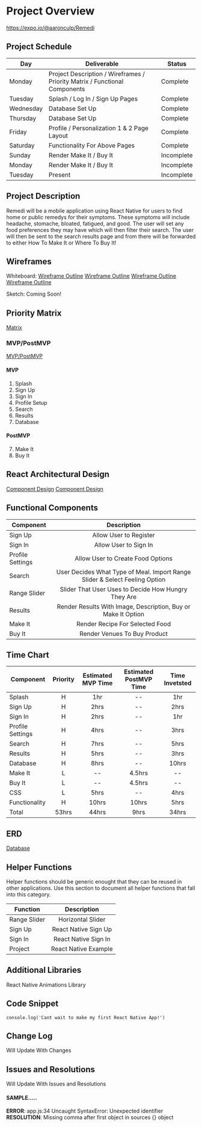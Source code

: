 # Project Overview
https://expo.io/@aaronculp/Remedi
## Project Schedule

|  Day | Deliverable | Status
|---|---| ---|
|Monday| Project Description / Wireframes / Priority Matrix / Functional Components | Complete
|Tuesday| Splash / Log In / Sign Up Pages | Complete
|Wednesday| Database Set Up | Complete
|Thursday| Database Set Up | Complete
|Friday| Profile / Personalization 1 & 2 Page Layout | Complete
|Saturday| Functionality For Above Pages | Complete
|Sunday| Render Make It / Buy It | Incomplete
|Monday| Render Make It / Buy It | Incomplete
|Tuesday| Present | Incomplete


## Project Description

Remedi will be a mobile application using React Native for users to find home or public remedys for their symptoms. These symptoms will include headache, stomache, bloated, fatigued, and good. The user will set any food preferences they may have which will then filter their search. The user will then be sent to the search results page and from there will be forwarded to either How To Make It or Where To Buy It!

## Wireframes

Whiteboard: 
[Wireframe Outline](https://res.cloudinary.com/aaronculp/image/upload/v1542664368/Remedi/Wireframes/Image_from_iOS.jpg)
[Wireframe Outline](https://res.cloudinary.com/aaronculp/image/upload/v1542664367/Remedi/Wireframes/Image_from_iOS_1.jpg)
[Wireframe Outline](https://res.cloudinary.com/aaronculp/image/upload/v1542664367/Remedi/Wireframes/Image_from_iOS_2.jpg)
[Wireframe Outline](https://res.cloudinary.com/aaronculp/image/upload/v1542664367/Remedi/Wireframes/Image_from_iOS_3.jpg)

Sketch: Coming Soon!

## Priority Matrix

[Matrix](https://res.cloudinary.com/aaronculp/image/upload/v1542669501/Remedi/Wireframes/IMG_4464.jpg)

### MVP/PostMVP 

[MVP/PostMVP](https://res.cloudinary.com/aaronculp/image/upload/v1542669493/Remedi/Wireframes/IMG_4463.jpg)


#### MVP 

1. Splash
2. Sign Up
3. Sign In
4. Profile Setup
5. Search
6. Results
9. Database

#### PostMVP 

7. Make It
8. Buy It

## React Architectural Design

[Component Design](https://res.cloudinary.com/aaronculp/image/upload/v1542669480/Remedi/Wireframes/IMG_4461.jpg)
[Component Design](https://res.cloudinary.com/aaronculp/image/upload/v1542669480/Remedi/Wireframes/IMG_4462.jpg)


## Functional Components

| Component | Description | 
| --- | :---: |  
| Sign Up | Allow User to Register |
| Sign In | Allow User to Sign In |
| Profile Settings | Allow User to Create Food Options |
| Search | User Decides What Type of Meal. Import Range Slider & Select Feeling Option |
| Range Slider | Slider That User Uses to Decide How Hungry They Are |
| Results | Render Results With Image, Description, Buy or Make It Option |
| Make It | Render Recipe For Selected Food | 
| Buy It | Render Venues To Buy Product |

## Time Chart

| Component | Priority | Estimated MVP Time | Estimated PostMVP Time | Time Invetsted |
| --- | :---: |  :---: | :---: | :---: |
| Splash | H | 1hr | -- | 1hr |
| Sign Up | H | 2hrs | -- | 2hrs |
| Sign In | H | 2hrs | -- | 1hr |
| Profile Settings | H | 4hrs | -- | 3hrs |
| Search | H | 7hrs | -- | 5hrs |
| Results | H | 5hrs| -- | 3hrs |
| Database | H | 8hrs | -- | 10hrs |
| Make It | L | -- | 4.5hrs | -- |
| Buy It | L | -- | 4.5hrs | -- |
| CSS | L | 5hrs | -- | 4hrs |
| Functionality | H | 10hrs | 10hrs | 5hrs |
| Total | 53hrs | 44hrs | 9hrs | 34hrs |

## ERD

[Database](https://res.cloudinary.com/aaronculp/image/upload/v1542669501/Remedi/Wireframes/IMG_4465.jpg)



## Helper Functions
Helper functions should be generic enought that they can be reused in other applications. Use this section to document all helper functions that fall into this category.

| Function | Description | 
| --- | :---: |  
| Range Slider | Horizontal Slider | 
| Sign Up | React Native Sign Up |
| Sign In | React Native Sign In |
| Project | React Native Example |

## Additional Libraries
React Native Animations Library

## Code Snippet 

```
console.log('Cant wait to make my first React Native App!')
```

## Change Log
Will Update With Changes

## Issues and Resolutions
Will Update With Issues and Resolutions

#### SAMPLE.....
**ERROR**: app.js:34 Uncaught SyntaxError: Unexpected identifier                                
**RESOLUTION**: Missing comma after first object in sources {} object
